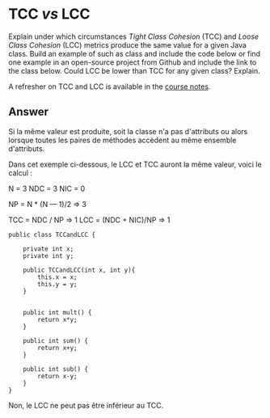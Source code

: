 # TCC *vs* LCC

Explain under which circumstances *Tight Class Cohesion* (TCC) and *Loose Class Cohesion* (LCC) metrics produce 
the same value for a given Java class. Build an example of such as class and include the code below or find one 
example in an open-source project from Github and include the link to the class below. Could LCC be lower than TCC
for any given class? Explain.

A refresher on TCC and LCC is available in the [course notes](https://oscarlvp.github.io/vandv-classes/#cohesion-graph).

## Answer

Si la même valeur est produite, soit la classe n'a pas d'attributs ou 
alors lorsque toutes les paires de méthodes accèdent au même ensemble d'attributs. 


Dans cet exemple ci-dessous, le LCC et TCC auront la même valeur, voici le calcul : 

N = 3
NDC = 3
NIC = 0

NP = N * (N — 1)/2 => 3

TCC = NDC / NP => 1
LCC = (NDC + NIC)/NP => 1

```
public class TCCandLCC {

    private int x;
    private int y;

    public TCCandLCC(int x, int y){
        this.x = x;
        this.y = y;
    }


    public int mult() {
        return x*y;
    }

    public int sum() {
        return x+y;
    }

    public int sub() {
        return x-y;
    }
}
```

Non, le LCC ne peut pas être inférieur au TCC.